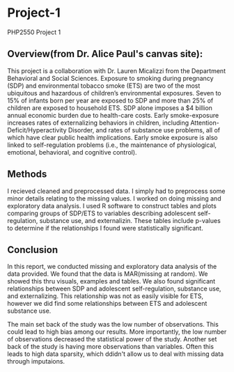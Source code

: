 # Project-1
PHP2550 Project 1

## Overview(from Dr. Alice Paul's canvas site):
This project is a collaboration with Dr. Lauren Micalizzi from the Department Behavioral and Social Sciences. Exposure to smoking during pregnancy (SDP) and environmental tobacco smoke (ETS) are two of the most ubiquitous and hazardous of children’s environmental exposures. Seven to 15% of infants born per year are exposed to SDP and more than 25% of children are exposed to household ETS. SDP alone imposes a $4 billion annual economic burden due to health-care costs. Early smoke-exposure increases rates of externalizing behaviors in children, including Attention-Deficit/Hyperactivity Disorder, and rates of substance use problems, all of which have clear public health implications. Early smoke exposure is also linked to self-regulation problems (i.e., the maintenance of physiological, emotional, behavioral, and cognitive control).

## Methods
I recieved cleaned and preprocessed data. I simply had to preprocess some minor details relating to the missing values. I worked on doing missing and exploratory data analysis. I used R software to construct tables and plots comparing groups of SDP/ETS to variables describing adolescent self-regulation, substance use, and externalizin. These tables include p-values to determine if the relationships I found were statistically significant. 

## Conclusion

In this report, we conducted missing and exploratory data analysis of the data provided. We found that the data is MAR(missing at random). We showed this thru visuals, examples and tables. We also found significant relationships between SDP and adolescent self-regulation, substance use, and externalizing. This relationship was not as easily visible for ETS, however we did find some relationships between ETS and adolescent substance use. 

The main set back of the study was the low number of observations. This could lead to high bias among our results. More importantly, the low number of observations decreased the statistical power of the study. Another set back of the study is having more observations than variables. Often this leads to high data sparsity, which ddidn't allow us to deal with missing data through imputaions. 
